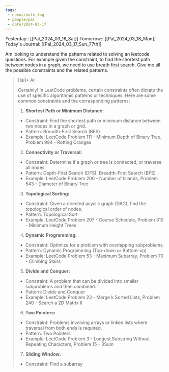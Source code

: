 ```yaml
---
tags:
 - nexus/note_log
 - people/pal
 - date/2024-03-17
---
```

Yesterday:: [[Pal_2024_03_16_Sat]] 
Tomorrow:: [[Pal_2024_03_18_Mon]]  
Today's Journal: [[Pal_2024_03_17_Sun_77th]] 


Am looking to understand the patterns related to solving an leetcode questions. For example given the constraint, to find the shortest path between nodes in a graph, we need to use breath first search. Give me all the possible constraints and the related patterns. 
> [!ai]+ AI
>
> Certainly! In LeetCode problems, certain constraints often dictate the use of specific algorithmic patterns or techniques. Here are some common constraints and the corresponding patterns:
> 1. **Shortest Path or Minimum Distance:**
> - Constraint: Find the shortest path or minimum distance between two nodes in a graph or grid.
> - Pattern: Breadth-First Search (BFS)
> - Example: LeetCode Problem 111 - Minimum Depth of Binary Tree, Problem 994 - Rotting Oranges
> 2. **Connectivity or Traversal:**
> - Constraint: Determine if a graph or tree is connected, or traverse all nodes.
> - Pattern: Depth-First Search (DFS), Breadth-First Search (BFS)
> - Example: LeetCode Problem 200 - Number of Islands, Problem 543 - Diameter of Binary Tree
> 3. **Topological Sorting:**
> - Constraint: Given a directed acyclic graph (DAG), find the topological order of nodes.
> - Pattern: Topological Sort
> - Example: LeetCode Problem 207 - Course Schedule, Problem 310 - Minimum Height Trees
> 4. **Dynamic Programming:**
> - Constraint: Optimize for a problem with overlapping subproblems.
> - Pattern: Dynamic Programming (Top-down or Bottom-up)
> - Example: LeetCode Problem 53 - Maximum Subarray, Problem 70 - Climbing Stairs
> 5. **Divide and Conquer:**
> - Constraint: A problem that can be divided into smaller subproblems and then combined.
> - Pattern: Divide and Conquer
> - Example: LeetCode Problem 23 - Merge k Sorted Lists, Problem 240 - Search a 2D Matrix II
> 6. **Two Pointers:**
> - Constraint: Problems involving arrays or linked lists where traversal from both ends is required.
> - Pattern: Two Pointers
> - Example: LeetCode Problem 3 - Longest Substring Without Repeating Characters, Problem 15 - 3Sum
> 7. **Sliding Window:**
> - Constraint: Find a subarray


